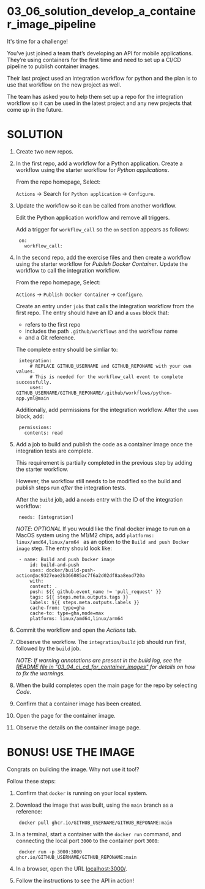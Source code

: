 # 03_06_solution_develop_a_container_image_pipeline
It's time for a challenge!

You’ve just joined a team that’s developing an API for mobile applications.  They’re using containers for the first time and need to set up a CI/CD pipeline to publish container images.

Their last project used an integration workflow for python and the plan is to use that workflow on the new project as well.

The team has asked you to help them set up a repo for the integration workflow so it can be used in the latest project and any new projects that come up in the future.

# SOLUTION
1. Create two new repos.
1. In the first repo, add a workflow for a Python application.  Create a workflow using the starter workflow for *Python applications*.

    From the repo homepage, Select:

    `Actions` -> Search for `Python application` -> `Configure`.

1. Update the workflow so it can be called from another workflow.

    Edit the Python application workflow and remove all triggers.

    Add a trigger for `workflow_call` so the `on` section appears as follows:

        on:
          workflow_call:

1. In the second repo, add the exercise files and then create a workflow using the starter workflow for *Publish Docker Container*.  Update the workflow to call the integration workflow.

    From the repo homepage, Select:

    `Actions` -> `Publish Docker Container` -> `Configure`.

    Create an entry under `jobs` that calls the integration workflow from the first repo.  The entry should have an ID and a `uses` block that:

    - refers to the first repo
    - includes the path `.github/workflows` and the workflow name
    - and a Git reference.

    The complete entry should be simliar to:

        integration:
            # REPLACE GITHUB_USERNAME and GITHUB_REPONAME with your own values.
            # This is needed for the workflow_call event to complete successfully.
            uses: GITHUB_USERNAME/GITHUB_REPONAME/.github/workflows/python-app.yml@main

    Additionally, add permissions for the integration workflow.  After the `uses` block, add:

        permissions:
          contents: read

1. Add a job to build and publish the code as a container image once the integration tests are complete.

    This requirement is partially completed in the previous step by adding the starter workflow.

    However, the workflow still needs to be modified so the build and publish steps run _after_ the integration tests.

    After the `build` job, add a `needs` entry with the ID of the integration workflow:

        needs: [integration]

    _NOTE_: *OPTIONAL* If you would like the final docker image to run on a MacOS system using the M1/M2 chips, add `platforms: linux/amd64,linux/arm64
` as an option to the `Build and push Docker image` step.  The entry should look like:

        - name: Build and push Docker image
            id: build-and-push
            uses: docker/build-push-action@ac9327eae2b366085ac7f6a2d02df8aa8ead720a
            with:
            context: .
            push: ${{ github.event_name != 'pull_request' }}
            tags: ${{ steps.meta.outputs.tags }}
            labels: ${{ steps.meta.outputs.labels }}
            cache-from: type=gha
            cache-to: type=gha,mode=max
            platforms: linux/amd64,linux/arm64

1. Commit the workflow and open the *Actions* tab.
1. Obeserve the workflow.  The `integration/build` job should run first, followed by the `build` job.

    _NOTE: If warning annotations are present in the build log, see the [README file in "03_04_ci_cd_for_container_images"](../03_04_ci_cd_for_container_images/README.md#fixing-warnings-in-the-annotations-section) for details on how to fix the warnings._

1. When the build completes open the main page for the repo by selecting *Code*.
1. Confirm that a container image has been created.
1. Open the page for the container image.
1. Observe the details on the container image page.

# BONUS!  USE THE IMAGE
Congrats on building the image.  Why not use it too!?

Follow these steps:
1. Confirm that `docker` is running on your local system.
1. Download the image that was built, using the `main` branch as a reference:

        docker pull ghcr.io/GITHUB_USERNAME/GITHUB_REPONAME:main

1. In a terminal, start a container with the `docker run` command, and connecting the local port `3000` to the container port `3000`:

        docker run -p 3000:3000 ghcr.io/GITHUB_USERNAME/GITHUB_REPONAME:main

1. In a browser, open the URL [localhost:3000/](http://localhost:3000/).
1. Follow the instructions to see the API in action!
